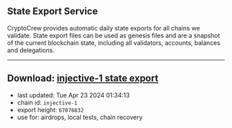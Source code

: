 ## State Export Service
CryptoCrew provides automatic daily state exports for all chains we validate. State export files can be used as genesis files and are a snapshot of the current blockchain state, including all validators, accounts, balances and delegations.

---
**Download: [injective-1 state export](https://dl-eu2.ccvalidators.com/SERVICE/injective/injective-1_export_67076832.json)**
---

- last updated: Tue Apr 23 2024 01:34:13
- chain id: `injective-1`
- export height: `67076832`
- use for: airdrops, local tests, chain recovery
